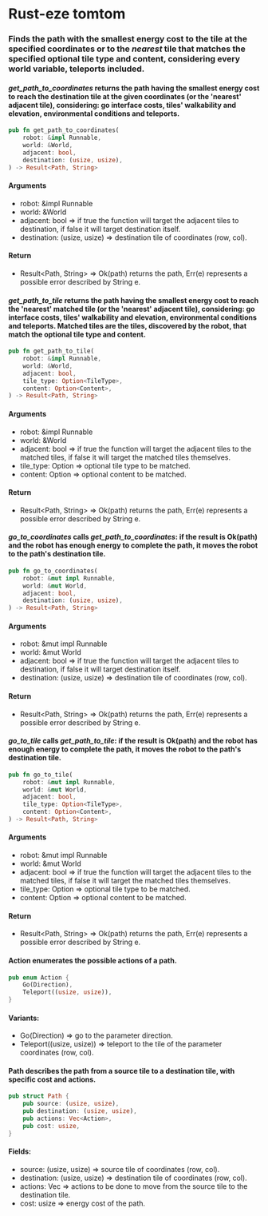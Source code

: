 # Rust-eze tomtom
### Finds the path with the smallest energy cost to the tile at the specified coordinates or to the _nearest_ tile that matches the specified optional tile type and content, considering every world variable, teleports included.

#### *get_path_to_coordinates* returns the path having the smallest energy cost to reach the destination tile at the given coordinates (or the 'nearest' adjacent tile), considering: go interface costs, tiles' walkability and elevation, environmental conditions and teleports.
```rust
pub fn get_path_to_coordinates(
    robot: &impl Runnable,
    world: &World,
    adjacent: bool,
    destination: (usize, usize),
) -> Result<Path, String>
```
#### Arguments
- robot: &impl Runnable
- world: &World
- adjacent: bool => if true the function will target the adjacent tiles to destination, if false it will target destination itself.
- destination: (usize, usize) => destination tile of coordinates (row, col).
#### Return
- Result<Path, String> => Ok(path) returns the path, Err(e) represents a possible error described by String e.

#### *get_path_to_tile* returns the path having the smallest energy cost to reach the 'nearest' matched tile (or the 'nearest' adjacent tile), considering: go interface costs, tiles' walkability and elevation, environmental conditions and teleports. Matched tiles are the tiles, discovered by the robot, that match the optional tile type and content.
```rust
pub fn get_path_to_tile(
    robot: &impl Runnable,
    world: &World,
    adjacent: bool,
    tile_type: Option<TileType>,
    content: Option<Content>,
) -> Result<Path, String>
```
#### Arguments
- robot: &impl Runnable
- world: &World
- adjacent: bool => if true the function will target the adjacent tiles to the matched tiles, if false it will target the matched tiles themselves.
- tile_type: Option<TileType> => optional tile type to be matched.
- content: Option<Content> => optional content to be matched.  
#### Return
- Result<Path, String> => Ok(path) returns the path, Err(e) represents a possible error described by String e.

#### *go_to_coordinates* calls *get_path_to_coordinates*: if the result is Ok(path) and the robot has enough energy to complete the path, it moves the robot to the path's destination tile.
```rust
pub fn go_to_coordinates(
    robot: &mut impl Runnable,
    world: &mut World,
    adjacent: bool,
    destination: (usize, usize),
) -> Result<Path, String> 
```
#### Arguments
- robot: &mut impl Runnable
- world: &mut World
- adjacent: bool => if true the function will target the adjacent tiles to destination, if false it will target destination itself.
- destination: (usize, usize) => destination tile of coordinates (row, col).
#### Return
- Result<Path, String> => Ok(path) returns the path, Err(e) represents a possible error described by String e.

#### *go_to_tile* calls *get_path_to_tile*: if the result is Ok(path) and the robot has enough energy to complete the path, it moves the robot to the path's destination tile.
```rust
pub fn go_to_tile(
    robot: &mut impl Runnable,
    world: &mut World,
    adjacent: bool,
    tile_type: Option<TileType>,
    content: Option<Content>,
) -> Result<Path, String>
```
#### Arguments
- robot: &mut impl Runnable
- world: &mut World
- adjacent: bool => if true the function will target the adjacent tiles to the matched tiles, if false it will target the matched tiles themselves.
- tile_type: Option<TileType> => optional tile type to be matched.
- content: Option<Content> => optional content to be matched.  
#### Return
- Result<Path, String> => Ok(path) returns the path, Err(e) represents a possible error described by String e.

#### Action enumerates the possible actions of a path.
```rust
pub enum Action {
    Go(Direction),
    Teleport((usize, usize)),
}
```
#### Variants:
- Go(Direction) => go to the parameter direction.
- Teleport((usize, usize)) => teleport to the tile of the parameter coordinates (row, col).

#### Path describes the path from a source tile to a destination tile, with specific cost and actions.
```rust
pub struct Path {
    pub source: (usize, usize),
    pub destination: (usize, usize),
    pub actions: Vec<Action>,
    pub cost: usize,
}
```
#### Fields:
- source: (usize, usize) => source tile of coordinates (row, col).
- destination: (usize, usize) => destination tile of coordinates (row, col).
- actions: Vec<Action> => actions to be done to move from the source tile to the destination tile.
- cost: usize => energy cost of the path.